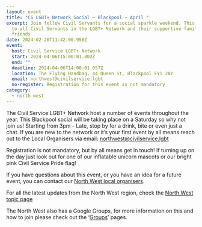 ```yaml
---
layout: event
title: "CS LGBT+ Network Social – Blackpool – April "
excerpt: Join fellow Civil Servants for a social sparkle weekend. This is open
  to all Civil Servants in the LGBT+ Network and their supportive family &
  friends
date: 2024-02-26T11:42:00.958Z
event:
  host: Civil Service LGBT+ Network
  start: 2024-04-06T15:00:01.002Z
  end: ""
  deadline: 2024-04-06T14:00:01.057Z
  location: The Flying Handbag, 44 Queen St, Blackpool FY1 2AY
  email: northwest@civilservice.lgbt
  no-register: Registration for this event is not mandatory
category:
  - north-west
---
```

The Civil Service LGBT+ Network host a number of events throughout the year. This Blackpool social will be taking place on a Saturday so why not join us! Starting from 3pm - Late, stop by for a drink, bite or even just a chat. If you are new to the network or it’s your first event by all means reach out to the Local Organisers via email: [northwest@civilservice.lgbt](mailto:%20northwest@civilservice.lgbt)

Registration is not mandatory, but by all means get in touch! If turning up on the day just look out for one of our inflatable unicorn mascots or our bright pink Civil Service Pride flag!

If you have questions about this event, or you have an idea for a future event, you can contact our [North West local organisers](mailto:northwest@civilservice.lgbt).

For all the latest updates from the North West region, check the [North West topic page](https://eur03.safelinks.protection.outlook.com/?url=https%3A%2F%2Fwww.civilservice.lgbt%2Ftopic%2Fnorth-west&data=05%7C02%7Cross.starkie%40hmrc.gov.uk%7C2aa460b72ad84c93a0f308dc32dee02c%7Cac52f73cfd1a4a9a8e7a4a248f3139e1%7C0%7C0%7C638441180046416074%7CUnknown%7CTWFpbGZsb3d8eyJWIjoiMC4wLjAwMDAiLCJQIjoiV2luMzIiLCJBTiI6Ik1haWwiLCJXVCI6Mn0%3D%7C0%7C%7C%7C&sdata=cqdFznUpzrEmat3QNrE55jqBY6Xo8Ttp4RLd%2F%2BNEtI8%3D&reserved=0)

T﻿he North West also has a Google Groups, for more information on this and how to join please check out the ‘[Groups](https://eur03.safelinks.protection.outlook.com/?url=https%3A%2F%2Fwww.civilservice.lgbt%2Fgroups%2F&data=05%7C02%7Cross.starkie%40hmrc.gov.uk%7C2aa460b72ad84c93a0f308dc32dee02c%7Cac52f73cfd1a4a9a8e7a4a248f3139e1%7C0%7C0%7C638441180046430895%7CUnknown%7CTWFpbGZsb3d8eyJWIjoiMC4wLjAwMDAiLCJQIjoiV2luMzIiLCJBTiI6Ik1haWwiLCJXVCI6Mn0%3D%7C0%7C%7C%7C&sdata=qI7R5Ndhy%2BsAQgINP7xFcWf%2BvElNDY7Mo1GS07hfYo0%3D&reserved=0)’ pages.